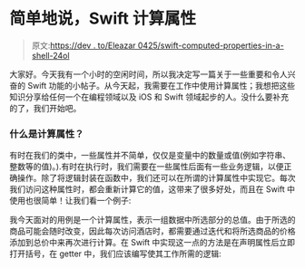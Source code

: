 # 简单地说，Swift 计算属性

> 原文:[https://dev . to/Eleazar 0425/swift-computed-properties-in-a-shell-24ol](https://dev.to/eleazar0425/swift-computed-properties-in-a-nutshell-24ol)

大家好。今天我有一个小时的空闲时间，所以我决定写一篇关于一些重要和令人兴奋的 Swift 功能的小帖子。从今天起，我需要在工作中使用计算属性；我想把这些知识分享给任何一个在编程领域以及 iOS 和 Swift 领域起步的人。没什么要补充的了，我们开始吧。

### 什么是计算属性？

有时在我们的类中，一些属性并不简单，仅仅是变量中的数量或值(例如字符串、整数等的值)。).有时在执行时，我们需要在一些属性后面有一些业务逻辑，以便正确操作。除了将逻辑封装在函数中，我们还可以在所谓的计算属性中实现它。每次我们访问这种属性时，都会重新计算它的值，这带来了很多好处，而且在 Swift 中使用也很简单！让我们看一个例子:

我今天面对的用例是一个计算属性，表示一组数据中所选部分的总值。由于所选的商品可能会随时改变，因此每次访问酒店时，都需要通过迭代和将所选商品的价格添加到总价中来再次进行计算。在 Swift 中实现这一点的方法是在声明属性后立即打开括号，在 getter 中，我们应该编写使其工作所需的逻辑: